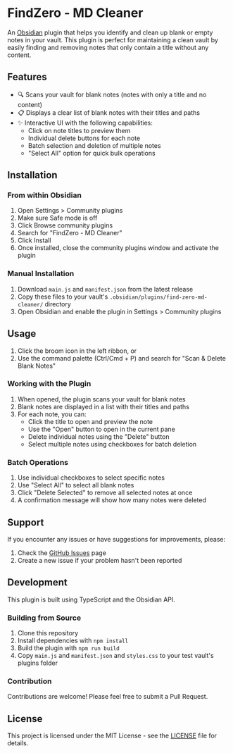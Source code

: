 # FindZero - MD Cleaner

An [Obsidian](https://obsidian.md) plugin that helps you identify and clean up blank or empty notes in your vault. This plugin is perfect for maintaining a clean vault by easily finding and removing notes that only contain a title without any content.

## Features

- 🔍 Scans your vault for blank notes (notes with only a title and no content)
- 📋 Displays a clear list of blank notes with their titles and paths
- ✨ Interactive UI with the following capabilities:
  - Click on note titles to preview them
  - Individual delete buttons for each note
  - Batch selection and deletion of multiple notes
  - "Select All" option for quick bulk operations

## Installation

### From within Obsidian

1. Open Settings > Community plugins
2. Make sure Safe mode is off
3. Click Browse community plugins
4. Search for "FindZero - MD Cleaner"
5. Click Install
6. Once installed, close the community plugins window and activate the plugin

### Manual Installation

1. Download `main.js` and `manifest.json` from the latest release
2. Copy these files to your vault's `.obsidian/plugins/find-zero-md-cleaner/` directory
3. Open Obsidian and enable the plugin in Settings > Community plugins

## Usage

1. Click the broom icon in the left ribbon, or
2. Use the command palette (Ctrl/Cmd + P) and search for "Scan & Delete Blank Notes"

### Working with the Plugin

1. When opened, the plugin scans your vault for blank notes
2. Blank notes are displayed in a list with their titles and paths
3. For each note, you can:
   - Click the title to open and preview the note
   - Use the "Open" button to open in the current pane
   - Delete individual notes using the "Delete" button
   - Select multiple notes using checkboxes for batch deletion

### Batch Operations

1. Use individual checkboxes to select specific notes
2. Use "Select All" to select all blank notes
3. Click "Delete Selected" to remove all selected notes at once
4. A confirmation message will show how many notes were deleted

## Support

If you encounter any issues or have suggestions for improvements, please:

1. Check the [GitHub Issues](https://github.com/yourusername/find-zero-md-cleaner/issues) page
2. Create a new issue if your problem hasn't been reported

## Development

This plugin is built using TypeScript and the Obsidian API.

### Building from Source

1. Clone this repository
2. Install dependencies with `npm install`
3. Build the plugin with `npm run build`
4. Copy `main.js` and `manifest.json` and `styles.css` to your test vault's plugins folder

### Contribution

Contributions are welcome! Please feel free to submit a Pull Request.

## License

This project is licensed under the MIT License - see the [LICENSE](LICENSE) file for details.